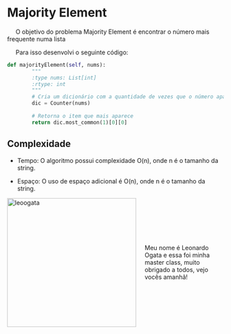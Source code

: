 # Majority Element

&nbsp;&nbsp;&nbsp;&nbsp; O objetivo do problema Majority Element é encontrar o número mais frequente numa lista

&nbsp;&nbsp;&nbsp;&nbsp; Para isso desenvolvi o seguinte código: 

```python
def majorityElement(self, nums):
        """
        :type nums: List[int]
        :rtype: int
        """
        # Cria um dicionário com a quantidade de vezes que o número aparece
        dic = Counter(nums)
        
        # Retorna o item que mais aparece
        return dic.most_common(1)[0][0]
```

## Complexidade
- Tempo: O algoritmo possui complexidade O(n), onde n é o tamanho da string.

- Espaço: O uso de espaço adicional é O(n), onde n é o tamanho da string.

<div style="display: flex; align-items: center; justify-content: center;">
    <img src="leoogata30.jpg" alt="leoogata" style="width: 300px; height: auto; margin-right: 20px;">
    <div>
        <p>Meu nome é Leonardo Ogata e essa foi minha master class, muito obrigado a todos, vejo vocês amanhã!</p>
    </div>
</div>
